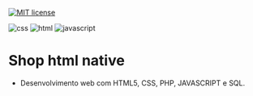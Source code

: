 [![MIT license](https://img.shields.io/badge/license-MIT-blue.svg)](https://github.com/facebook/react/blob/master/LICENSE)

![css](https://encrypted-tbn0.gstatic.com/images?q=tbn%3AANd9GcRyVxBSnZISVj9O3pf2gPZR_6kjVK5dnBgaug&usqp=CAU)
![html](https://pm1.narvii.com/6448/187f5a97330b2024c07067a0d709233358b5f0ce_128.jpg)
![javascript](https://encrypted-tbn0.gstatic.com/images?q=tbn%3AANd9GcTARl7cSDQvDB_Fv7btP6qayihMxhyHVNHe1w&usqp=CAU)
# Shop html native

- Desenvolvimento web com HTML5, CSS, PHP, JAVASCRIPT e SQL.

